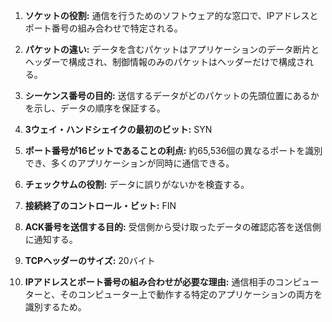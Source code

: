 
1.  **ソケットの役割:**
    通信を行うためのソフトウェア的な窓口で、IPアドレスとポート番号の組み合わせで特定される。

2.  **パケットの違い:**
    データを含むパケットはアプリケーションのデータ断片とヘッダーで構成され、制御情報のみのパケットはヘッダーだけで構成される。

3.  **シーケンス番号の目的:**
    送信するデータがどのパケットの先頭位置にあるかを示し、データの順序を保証する。

4.  **3ウェイ・ハンドシェイクの最初のビット:**
    SYN

5.  **ポート番号が16ビットであることの利点:**
    約65,536個の異なるポートを識別でき、多くのアプリケーションが同時に通信できる。

6.  **チェックサムの役割:**
    データに誤りがないかを検査する。

7.  **接続終了のコントロール・ビット:**
    FIN

8.  **ACK番号を送信する目的:**
    受信側から受け取ったデータの確認応答を送信側に通知する。

9.  **TCPヘッダーのサイズ:**
    20バイト

10. **IPアドレスとポート番号の組み合わせが必要な理由:**
    通信相手のコンピューターと、そのコンピューター上で動作する特定のアプリケーションの両方を識別するため。